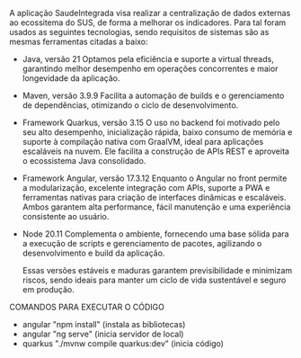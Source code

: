 A aplicação SaudeIntegrada visa realizar a centralização de dados externas ao ecossitema do SUS, de forma a melhorar os indicadores. Para tal foram usados as seguintes tecnologias, sendo requisitos de sistemas são as mesmas ferramentas citadas a baixo:

 - Java, versão 21
Optamos pela eficiência e suporte a virtual threads, garantindo melhor desempenho em operações concorrentes e maior longevidade da aplicação.

 - Maven, versão 3.9.9
Facilita a automação de builds e o gerenciamento de dependências, otimizando o ciclo de desenvolvimento.

 - Framework Quarkus, versão 3.15
O uso no backend foi motivado pelo seu alto desempenho, inicialização rápida, baixo consumo de memória e suporte à compilação nativa com GraalVM, ideal para aplicações escaláveis na nuvem. Ele facilita a construção de APIs REST e aproveita o ecossistema Java consolidado.

 - Framework Angular, versão 17.3.12
Enquanto o Angular no front permite a modularização, excelente integração com APIs, suporte a PWA e ferramentas nativas para criação de interfaces dinâmicas e escaláveis. Ambos garantem alta performance, fácil manutenção e uma experiência consistente ao usuário.

 - Node 20.11
Complementa o ambiente, fornecendo uma base sólida para a execução de scripts e gerenciamento de pacotes, agilizando o desenvolvimento e build da aplicação​.

	Essas versões estáveis e maduras garantem previsibilidade e minimizam riscos, sendo ideais para manter um ciclo de vida sustentável e seguro em produção.

COMANDOS PARA EXECUTAR O CÓDIGO
 - angular "npm install" (instala as bibliotecas)
 - angular "ng serve" (inicia servidor de local)
 - quarkus "./mvnw compile quarkus:dev" (inicia código)

